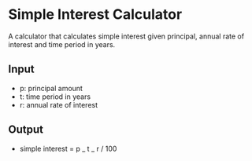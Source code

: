 # Simple Interest Calculator

A calculator that calculates simple interest given principal, annual rate of interest and time period in years.

## Input

- p: principal amount
- t: time period in years
- r: annual rate of interest

## Output

- simple interest = p _ t _ r / 100
